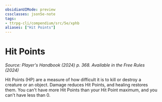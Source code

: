 ```yaml
---
obsidianUIMode: preview
cssclasses: json5e-note
tags:
- ttrpg-cli/compendium/src/5e/xphb
aliases: ["Hit Points"]
---
```

# Hit Points
*Source: Player's Handbook (2024) p. 368. Available in the Free Rules (2024)* 

Hit Points (HP) are a measure of how difficult it is to kill or destroy a creature or an object. Damage reduces Hit Points, and healing restores them. You can't have more Hit Points than your Hit Point maximum, and you can't have less than 0.